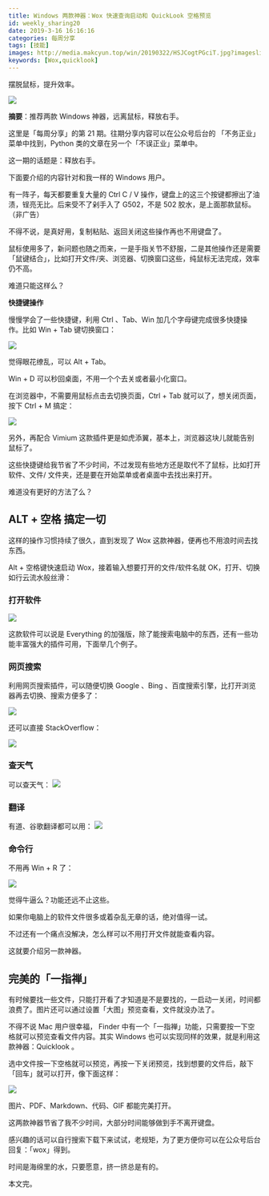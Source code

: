 ```yaml
---
title: Windows 两款神器：Wox 快速查询启动和 QuickLook 空格预览
id: weekly_sharing20
date: 2019-3-16 16:16:16
categories: 每周分享
tags: [技能]
images: http://media.makcyun.top/win/20190322/HSJCogtPGciT.jpg?imageslim
keywords: [Wox,quicklook]
---
```

摆脱鼠标，提升效率。

<!-- more -->  

![](http://media.makcyun.top/FlyQuwc74BJN0UfwvdH6CqlH2Lnv)

**摘要**：推荐两款 Windows 神器，远离鼠标，释放右手。

这里是「每周分享」的第 21 期。往期分享内容可以在公众号后台的 「不务正业」菜单中找到，Python 类的文章在另一个「不误正业」菜单中。

这一期的话题是：释放右手。

下面要介绍的内容针对和我一样的 Windows 用户。

有一阵子，每天都要重复大量的 Ctrl C / V 操作，键盘上的这三个按键都擦出了油渍，锃亮无比。后来受不了剁手入了 G502，不是 502 胶水，是上面那款鼠标。（非广告）

不得不说，是真好用，复制粘贴、返回关闭这些操作再也不用键盘了。

鼠标使用多了，新问题也随之而来，一是手指关节不舒服，二是其他操作还是需要「鼠键结合」，比如打开文件/夹、浏览器、切换窗口这些，纯鼠标无法完成，效率仍不高。

难道只能这样么？

**快捷键操作**

慢慢学会了一些快捷键，利用 Ctrl 、Tab、Win 加几个字母键完成很多快捷操作。比如 Win + Tab 键切换窗口：

![](http://media.makcyun.top/Fnt778iGAy-UXCSLOObx0hFdYnWV)

觉得眼花缭乱，可以 Alt + Tab。

Win + D 可以秒回桌面，不用一个个去关或者最小化窗口。

在浏览器中，不需要用鼠标点击去切换页面，Ctrl + Tab 就可以了，想关闭页面，按下 Ctrl + M 搞定：

![](http://media.makcyun.top/Fo5ofU06p1GMWAt1p1ZlxLApweEC)



另外，再配合 Vimium 这款插件更是如虎添翼，基本上，浏览器这块儿就能告别鼠标了。 

这些快捷键给我节省了不少时间，不过发现有些地方还是取代不了鼠标，比如打开软件、文件/ 文件夹，还是要在开始菜单或者桌面中去找出来打开。

难道没有更好的方法了么？

## **ALT + 空格 搞定一切**

这样的操作习惯持续了很久，直到发现了 Wox 这款神器，便再也不用浪时间去找东西。

Alt + 空格键快速启动 Wox，接着输入想要打开的文件/软件名就 OK，打开、切换如行云流水般丝滑：

### 打开软件

![](http://media.makcyun.top/FtF3S7Aajx5Uba6jjSvo7mgKFFTH)

这款软件可以说是 Everything 的加强版，除了能搜索电脑中的东西，还有一些功能丰富强大的插件可用，下面举几个例子。

### 网页搜索

利用网页搜索插件，可以随便切换 Google 、Bing 、百度搜索引擎，比打开浏览器再去切换、搜索方便多了：

![](http://media.makcyun.top/FqqwBa2WofXlA3ZL1WUIQ-zLt_yk)

还可以直接 StackOverflow：

![](http://media.makcyun.top/FurI1goe800GUITR3WZkjgUM74MR)

### 查天气
可以查天气：
![](http://media.makcyun.top/FqazaKhxg_0uUrVV7nJTmVItGeld)

### 翻译
有道、谷歌翻译都可以用：
![](http://media.makcyun.top/FtwuvCTw97XS9NBHBDlVkcH1kg1e)

### 命令行
不用再 Win + R 了： 

![](http://media.makcyun.top/Fnez7750Z634atytP2PRsIrs_gPn)

觉得牛逼么？功能还远不止这些。

如果你电脑上的软件文件很多或着杂乱无章的话，绝对值得一试。

不过还有一个痛点没解决，怎么样可以不用打开文件就能查看内容。

这就要介绍另一款神器。


## **完美的「一指禅」**

有时候要找一些文件，只能打开看了才知道是不是要找的，一启动一关闭，时间都浪费了。图片还可以通过设置「大图」预览查看，文件就没办法了。

不得不说 Mac 用户很幸福， Finder 中有一个「一指禅」功能，只需要按一下空格就可以预览查看文件内容。其实 Windows 也可以实现同样的效果，就是利用这款神器：Quicklook 。

选中文件按一下空格就可以预览，再按一下关闭预览，找到想要的文件后，敲下「回车」就可以打开，像下面这样：

![](http://media.makcyun.top/FoW_vH8XopIXt-aKluV1dLVzR6JJ)

图片、PDF、Markdown、代码、GIF 都能完美打开。

这两款神器节省了我不少时间，大部分时间能够做到手不离开键盘。

感兴趣的话可以自行搜索下载下来试试，老规矩，为了更方便你可以在公众号后台回复：「wox」得到。

时间是海绵里的水，只要愿意，挤一挤总是有的。

本文完。